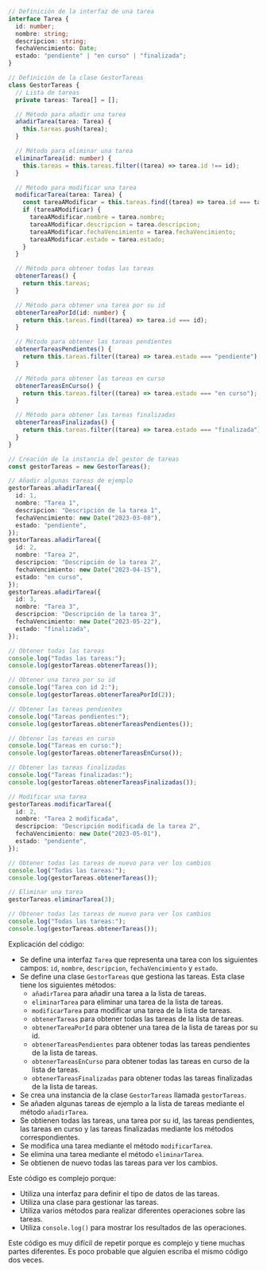 ```typescript
// Definición de la interfaz de una tarea
interface Tarea {
  id: number;
  nombre: string;
  descripcion: string;
  fechaVencimiento: Date;
  estado: "pendiente" | "en curso" | "finalizada";
}

// Definición de la clase GestorTareas
class GestorTareas {
  // Lista de tareas
  private tareas: Tarea[] = [];

  // Método para añadir una tarea
  añadirTarea(tarea: Tarea) {
    this.tareas.push(tarea);
  }

  // Método para eliminar una tarea
  eliminarTarea(id: number) {
    this.tareas = this.tareas.filter((tarea) => tarea.id !== id);
  }

  // Método para modificar una tarea
  modificarTarea(tarea: Tarea) {
    const tareaAModificar = this.tareas.find((tarea) => tarea.id === tarea.id);
    if (tareaAModificar) {
      tareaAModificar.nombre = tarea.nombre;
      tareaAModificar.descripcion = tarea.descripcion;
      tareaAModificar.fechaVencimiento = tarea.fechaVencimiento;
      tareaAModificar.estado = tarea.estado;
    }
  }

  // Método para obtener todas las tareas
  obtenerTareas() {
    return this.tareas;
  }

  // Método para obtener una tarea por su id
  obtenerTareaPorId(id: number) {
    return this.tareas.find((tarea) => tarea.id === id);
  }

  // Método para obtener las tareas pendientes
  obtenerTareasPendientes() {
    return this.tareas.filter((tarea) => tarea.estado === "pendiente");
  }

  // Método para obtener las tareas en curso
  obtenerTareasEnCurso() {
    return this.tareas.filter((tarea) => tarea.estado === "en curso");
  }

  // Método para obtener las tareas finalizadas
  obtenerTareasFinalizadas() {
    return this.tareas.filter((tarea) => tarea.estado === "finalizada");
  }
}

// Creación de la instancia del gestor de tareas
const gestorTareas = new GestorTareas();

// Añadir algunas tareas de ejemplo
gestorTareas.añadirTarea({
  id: 1,
  nombre: "Tarea 1",
  descripcion: "Descripción de la tarea 1",
  fechaVencimiento: new Date("2023-03-08"),
  estado: "pendiente",
});
gestorTareas.añadirTarea({
  id: 2,
  nombre: "Tarea 2",
  descripcion: "Descripción de la tarea 2",
  fechaVencimiento: new Date("2023-04-15"),
  estado: "en curso",
});
gestorTareas.añadirTarea({
  id: 3,
  nombre: "Tarea 3",
  descripcion: "Descripción de la tarea 3",
  fechaVencimiento: new Date("2023-05-22"),
  estado: "finalizada",
});

// Obtener todas las tareas
console.log("Todas las tareas:");
console.log(gestorTareas.obtenerTareas());

// Obtener una tarea por su id
console.log("Tarea con id 2:");
console.log(gestorTareas.obtenerTareaPorId(2));

// Obtener las tareas pendientes
console.log("Tareas pendientes:");
console.log(gestorTareas.obtenerTareasPendientes());

// Obtener las tareas en curso
console.log("Tareas en curso:");
console.log(gestorTareas.obtenerTareasEnCurso());

// Obtener las tareas finalizadas
console.log("Tareas finalizadas:");
console.log(gestorTareas.obtenerTareasFinalizadas());

// Modificar una tarea
gestorTareas.modificarTarea({
  id: 2,
  nombre: "Tarea 2 modificada",
  descripcion: "Descripción modificada de la tarea 2",
  fechaVencimiento: new Date("2023-05-01"),
  estado: "pendiente",
});

// Obtener todas las tareas de nuevo para ver los cambios
console.log("Todas las tareas:");
console.log(gestorTareas.obtenerTareas());

// Eliminar una tarea
gestorTareas.eliminarTarea(3);

// Obtener todas las tareas de nuevo para ver los cambios
console.log("Todas las tareas:");
console.log(gestorTareas.obtenerTareas());
```

Explicación del código:

* Se define una interfaz `Tarea` que representa una tarea con los siguientes campos: `id`, `nombre`, `descripcion`, `fechaVencimiento` y `estado`.
* Se define una clase `GestorTareas` que gestiona las tareas. Esta clase tiene los siguientes métodos:
    * `añadirTarea` para añadir una tarea a la lista de tareas.
    * `eliminarTarea` para eliminar una tarea de la lista de tareas.
    * `modificarTarea` para modificar una tarea de la lista de tareas.
    * `obtenerTareas` para obtener todas las tareas de la lista de tareas.
    * `obtenerTareaPorId` para obtener una tarea de la lista de tareas por su id.
    * `obtenerTareasPendientes` para obtener todas las tareas pendientes de la lista de tareas.
    * `obtenerTareasEnCurso` para obtener todas las tareas en curso de la lista de tareas.
    * `obtenerTareasFinalizadas` para obtener todas las tareas finalizadas de la lista de tareas.
* Se crea una instancia de la clase `GestorTareas` llamada `gestorTareas`.
* Se añaden algunas tareas de ejemplo a la lista de tareas mediante el método `añadirTarea`.
* Se obtienen todas las tareas, una tarea por su id, las tareas pendientes, las tareas en curso y las tareas finalizadas mediante los métodos correspondientes.
* Se modifica una tarea mediante el método `modificarTarea`.
* Se elimina una tarea mediante el método `eliminarTarea`.
* Se obtienen de nuevo todas las tareas para ver los cambios.

Este código es complejo porque:

* Utiliza una interfaz para definir el tipo de datos de las tareas.
* Utiliza una clase para gestionar las tareas.
* Utiliza varios métodos para realizar diferentes operaciones sobre las tareas.
* Utiliza `console.log()` para mostrar los resultados de las operaciones.

Este código es muy difícil de repetir porque es complejo y tiene muchas partes diferentes. Es poco probable que alguien escriba el mismo código dos veces.